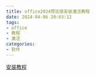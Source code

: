 ```yaml
---
title: office2024预览版安装激活教程
date: 2024-04-06 20:03:12
tags:
- office
- 教程
- 激活
categories:
- 软件
---
```


[安装教程](https://wallabag.perche.cc/view/26)